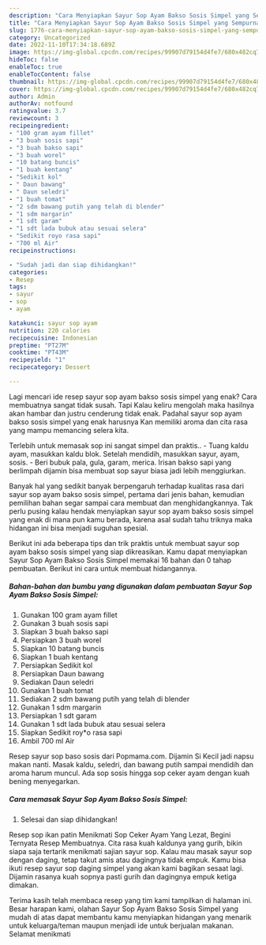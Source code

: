 ```yaml
---
description: "Cara Menyiapkan Sayur Sop Ayam Bakso Sosis Simpel yang Sempurna, Buat Buka Puasa Enak Banget"
title: "Cara Menyiapkan Sayur Sop Ayam Bakso Sosis Simpel yang Sempurna, Buat Buka Puasa Enak Banget"
slug: 1776-cara-menyiapkan-sayur-sop-ayam-bakso-sosis-simpel-yang-sempurna-buat-buka-puasa-enak-banget
category: Uncategorized
date: 2022-11-10T17:34:18.689Z
image: https://img-global.cpcdn.com/recipes/99907d79154d4fe7/680x482cq70/sayur-sop-ayam-bakso-sosis-simpel-foto-resep-utama.jpg
hideToc: false
enableToc: true
enableTocContent: false
thumbnail: https://img-global.cpcdn.com/recipes/99907d79154d4fe7/680x482cq70/sayur-sop-ayam-bakso-sosis-simpel-foto-resep-utama.jpg
cover: https://img-global.cpcdn.com/recipes/99907d79154d4fe7/680x482cq70/sayur-sop-ayam-bakso-sosis-simpel-foto-resep-utama.jpg
author: Admin
authorAv: notfound
ratingvalue: 3.7
reviewcount: 3
recipeingredient:
- "100 gram ayam fillet"
- "3 buah sosis sapi"
- "3 buah bakso sapi"
- "3 buah worel"
- "10 batang buncis"
- "1 buah kentang"
- "Sedikit kol"
- " Daun bawang"
- " Daun seledri"
- "1 buah tomat"
- "2 sdm bawang putih yang telah di blender"
- "1 sdm margarin"
- "1 sdt garam"
- "1 sdt lada bubuk atau sesuai selera"
- "Sedikit royo rasa sapi"
- "700 ml Air"
recipeinstructions:

- "Sudah jadi dan siap dihidangkan!"
categories:
- Resep
tags:
- sayur
- sop
- ayam

katakunci: sayur sop ayam 
nutrition: 220 calories
recipecuisine: Indonesian
preptime: "PT27M"
cooktime: "PT43M"
recipeyield: "1"
recipecategory: Dessert

---
```



Lagi mencari ide resep sayur sop ayam bakso sosis simpel yang enak? Cara membuatnya sangat tidak susah. Tapi Kalau keliru mengolah maka hasilnya akan hambar dan justru cenderung tidak enak. Padahal sayur sop ayam bakso sosis simpel yang enak harusnya Kan memiliki aroma dan cita rasa yang mampu memancing selera kita.


Terlebih untuk memasak sop ini sangat simpel dan praktis.. - Tuang kaldu ayam, masukkan kaldu blok. Setelah mendidih, masukkan sayur, ayam, sosis. - Beri bubuk pala, gula, garam, merica. Irisan bakso sapi yang berlimpah dijamin bisa membuat sop sayur biasa jadi lebih menggiurkan.

Banyak hal yang sedikit banyak berpengaruh terhadap kualitas rasa dari sayur sop ayam bakso sosis simpel, pertama dari jenis bahan, kemudian pemilihan bahan segar sampai cara membuat dan menghidangkannya. Tak perlu pusing kalau hendak menyiapkan sayur sop ayam bakso sosis simpel yang enak di mana pun kamu berada, karena asal sudah tahu triknya maka hidangan ini bisa menjadi suguhan spesial.


Berikut ini ada beberapa tips dan trik praktis untuk membuat sayur sop ayam bakso sosis simpel yang siap dikreasikan. Kamu dapat menyiapkan Sayur Sop Ayam Bakso Sosis Simpel memakai 16 bahan dan 0 tahap pembuatan. Berikut ini cara untuk membuat hidangannya.

<!--inarticleads1-->

##### Bahan-bahan dan bumbu yang digunakan dalam pembuatan Sayur Sop Ayam Bakso Sosis Simpel:

1. Gunakan 100 gram ayam fillet
1. Gunakan 3 buah sosis sapi
1. Siapkan 3 buah bakso sapi
1. Persiapkan 3 buah worel
1. Siapkan 10 batang buncis
1. Siapkan 1 buah kentang
1. Persiapkan Sedikit kol
1. Persiapkan  Daun bawang
1. Sediakan  Daun seledri
1. Gunakan 1 buah tomat
1. Sediakan 2 sdm bawang putih yang telah di blender
1. Gunakan 1 sdm margarin
1. Persiapkan 1 sdt garam
1. Gunakan 1 sdt lada bubuk atau sesuai selera
1. Siapkan Sedikit roy*o rasa sapi
1. Ambil 700 ml Air


Resep sayur sop baso sosis dari Popmama.com. Dijamin Si Kecil jadi napsu makan nanti. Masak kaldu, seledri, dan bawang putih sampai mendidih dan aroma harum muncul. Ada sop sosis hingga sop ceker ayam dengan kuah bening menyegarkan. 

<!--inarticleads2-->

##### Cara memasak Sayur Sop Ayam Bakso Sosis Simpel:


1. Selesai dan siap dihidangkan!

Resep sop ikan patin Menikmati Sop Ceker Ayam Yang Lezat, Begini Ternyata Resep Membuatnya. Cita rasa kuah kaldunya yang gurih, bikin siapa saja tertarik menikmati sajian sayur sop. Kalau mau masak sayur sop dengan daging, tetap takut amis atau dagingnya tidak empuk. Kamu bisa ikuti resep sayur sop daging simpel yang akan kami bagikan sesaat lagi. Dijamin rasanya kuah sopnya pasti gurih dan dagingnya empuk ketiga dimakan. 

Terima kasih telah membaca resep yang tim kami tampilkan di halaman ini. Besar harapan kami, olahan Sayur Sop Ayam Bakso Sosis Simpel yang mudah di atas dapat membantu kamu menyiapkan hidangan yang menarik untuk keluarga/teman maupun menjadi ide untuk berjualan makanan. Selamat menikmati
